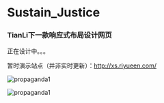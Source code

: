# Sustain_Justice
### TianLi下一款响应式布局设计网页

正在设计中。。。

暂时演示站点（并非实时更新）：http://xs.riyueen.com/

![propaganda1](https://github.com/WeiXiTianLi/Sustain_Justice/tree/main/psd/propaganda1.png)

![propaganda1](https://github.com/WeiXiTianLi/Sustain_Justice/tree/main/psd\psd\propaganda2.png)

